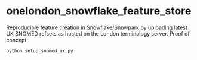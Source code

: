 # onelondon_snowflake_feature_store
Reproducible feature creation in Snowflake/Snowpark by uploading latest UK SNOMED refsets as hosted on the London terminology server.
Proof of concept.
```
python setup_snomed_uk.py
```
